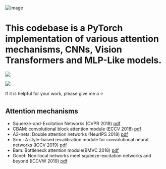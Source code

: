 ![image](https://github.com/changzy00/pytorch-attention/blob/master/images/logo.jpg)
# This codebase is a PyTorch implementation of various attention mechanisms, CNNs, Vision Transformers and MLP-Like models.

![](https://img.shields.io/badge/python->=v3.0-yellowgreen)

![](https://img.shields.io/badge/pytorch->=v1.5-yellowgreen)

If it is helpful for your work, please give me a ⭐

## Attention mechanisms

* Squeeze-and-Excitation Networks (CVPR 2018) [pdf](https://arxiv.org/pdf/1709.01507)
* CBAM: convolutional block attention module (ECCV 2018) [pdf](https://openaccess.thecvf.com/content_ECCV_2018/papers/Sanghyun_Woo_Convolutional_Block_Attention_ECCV_2018_paper.pdf) 
* A2-nets: Double attention networks (NeurIPS 2018) [pdf](https://arxiv.org/pdf/1810.11579)
* Srm : A style-based recalibration module for convolutional neural networks (ICCV 2019)  [pdf](https://arxiv.org/pdf/1903.10829) 
* Bam: Bottleneck attention module(BMVC 2018) [pdf](http://bmvc2018.org/contents/papers/0092.pdf)
* Gcnet: Non-local networks meet squeeze-excitation networks and beyond (ICCVW 2019) [pdf](https://arxiv.org/pdf/1904.11492)

